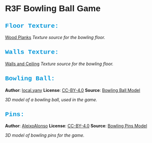 # <span style="font-family: 'Arial', sans-serif; font-weight: bold;">**R3F Bowling Ball Game**</span>

## <span style="color: #0098da; font-family: 'Courier New', monospace;">Floor Texture:</span>

[Wood Planks](https://polyhaven.com/a/oak_veneer_01)
_Texture source for the bowling floor._

## <span style="color: #0098da; font-family: 'Courier New', monospace;">Walls Texture:</span>

[Walls and Ceiling](https://polyhaven.com/a/plaster_brick_pattern)
_Texture source for the bowling floor._

## <span style="color: #0098da; font-family: 'Courier New', monospace;">Bowling Ball:</span>

**Author**: [local.yany](https://sketchfab.com/local.yany)
**License**: [CC-BY-4.0](http://creativecommons.org/licenses/by/4.0/)
**Source**: [Bowling Ball Model](https://sketchfab.com/3d-models/bowling-ball-e66623ee44054224ace88b09ba640c28)

_3D model of a bowling ball, used in the game._

## <span style="color: #0098da; font-family: 'Courier New', monospace;">Pins:</span>

**Author**: [AleixoAlonso](https://sketchfab.com/AleixoAlonso)
**License**: [CC-BY-4.0](http://creativecommons.org/licenses/by/4.0/)
**Source**: [Bowling Pins Model](https://sketchfab.com/3d-models/bowling-pins-3ce55f3b66ef48b09abff46902a127d0)

_3D model of bowling pins for the game._
